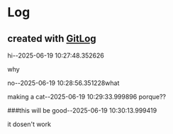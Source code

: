 # Log

## created with [GitLog](https://github.com/BoaN235/GitLog)

hi--2025-06-19 10:27:48.352626

why

no--2025-06-19 10:28:56.351228what

making a cat--2025-06-19 10:29:33.999896
porque??

###this will be good--2025-06-19 10:30:13.999419

it dosen't work